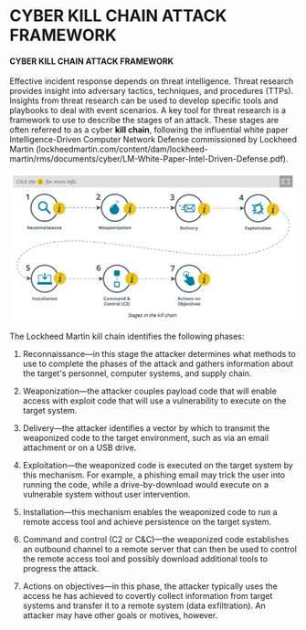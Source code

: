 # CYBER KILL CHAIN ATTACK FRAMEWORK

#### CYBER KILL CHAIN ATTACK FRAMEWORK

Effective incident response depends on threat intelligence. Threat research provides insight into adversary tactics, techniques, and procedures (TTPs). Insights from threat research can be used to develop specific tools and playbooks to deal with event scenarios. A key tool for threat research is a framework to use to describe the stages of an attack. These stages are often referred to as a cyber **kill chain**, following the influential white paper Intelligence-Driven Computer Network Defense commissioned by Lockheed Martin (lockheedmartin.com/content/dam/lockheed-martin/rms/documents/cyber/LM-White-Paper-Intel-Driven-Defense.pdf).

![](./img/cyberkill.png)

The Lockheed Martin kill chain identifies the following phases:

1.  Reconnaissance—in this stage the attacker determines what methods to use to complete the phases of the attack and gathers information about the target's personnel, computer systems, and supply chain.
  
2.  Weaponization—the attacker couples payload code that will enable access with exploit code that will use a vulnerability to execute on the target system.
  
3.  Delivery—the attacker identifies a vector by which to transmit the weaponized code to the target environment, such as via an email attachment or on a USB drive.
  
4.  Exploitation—the weaponized code is executed on the target system by this mechanism. For example, a phishing email may trick the user into running the code, while a drive-by-download would execute on a vulnerable system without user intervention.
  
5.  Installation—this mechanism enables the weaponized code to run a remote access tool and achieve persistence on the target system.
  
6.  Command and control (C2 or C&C)—the weaponized code establishes an outbound channel to a remote server that can then be used to control the remote access tool and possibly download additional tools to progress the attack.
  
7.  Actions on objectives—in this phase, the attacker typically uses the access he has achieved to covertly collect information from target systems and transfer it to a remote system (data exfiltration). An attacker may have other goals or motives, however.
